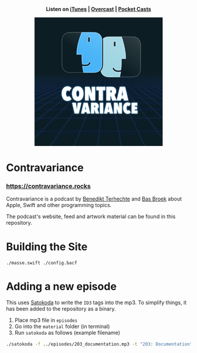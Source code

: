 <p align="center">
  <strong>Listen on <a href="https://itunes.apple.com/us/podcast/contravariance-a-swift-podcast/id1423771323">iTunes</a> | <a href="https://overcast.fm/itunes1423771323/contravariance-a-swift-podcast">Overcast</a> | <a href="https://pca.st/QjR1">Pocket Casts</a></strong>
</p>
<p align="center">
  <img src="material/logo_big.jpg" alt="Contravariance Podcast logo" width="350">
</p>

# Contravariance
### https://contravariance.rocks

Contravariance is a podcast by [Benedikt Terhechte](https://twitter.com/terhechte) and [Bas Broek](https://twitter.com/BasThomas) about Apple, Swift and other programming topics.

The podcast's website, feed and artwork material can be found in this repository.

# Building the Site

```
./masse.swift ./config.bacf
```

# Adding a new episode

This uses [Satokoda](https://github.com/terhechte/Satokoda) to write 
the `ID3` tags into the mp3. To simplify things, it has been added
to the repository as a binary.

1. Place mp3 file in `episodes`
2. Go into the `material` folder (in terminal)
3. Run `satokoda` as follows (example filename)

``` bash
./satokoda -f ../episodes/203_documentation.mp3 -t "203: Documentation" -c ./config.toml
```
